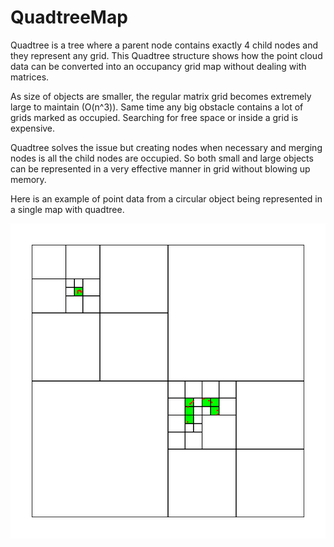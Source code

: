 # QuadtreeMap
Quadtree is a tree where a parent node contains exactly 4 child nodes and they represent any grid.
This Quadtree structure shows how the point cloud data can be converted into an occupancy grid map without dealing with matrices.

As size of objects are smaller, the regular matrix grid becomes extremely large to maintain (O(n^3)). Same time any big obstacle contains a lot of grids marked as occupied. Searching for free space or inside a grid is expensive.

Quadtree solves the issue but creating nodes when necessary and merging nodes is all the child nodes are occupied. So both small and large objects can be represented in a very effective manner in grid without blowing up memory.

Here is an example of point data from a circular object being represented in a single map with quadtree.

![QuadTree Map](quadtree.gif)